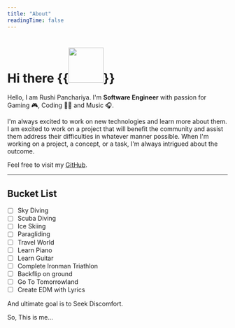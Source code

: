 ```yaml
---
title: "About"
readingTime: false
---
```


# Hi there {{<image src="/img/pikachu-running.gif" position="left" style="width: 80px;border: 0px;">}}

Hello, I am Rushi Panchariya. I'm **Software Engineer** with passion for Gaming 🎮, Coding 👨‍💻 and Music 🎧.

I'm always excited to work on new technologies and learn more about them. I am excited to work on a project that will benefit the community and assist them address their difficulties in whatever manner possible. When I'm working on a project, a concept, or a task, I'm always intrigued about the outcome.

Feel free to visit my [GitHub](https://github.com/imrushi).

---

## Bucket List

- [ ] Sky Diving
- [ ] Scuba Diving
- [ ] Ice Skiing
- [ ] Paragliding
- [ ] Travel World
- [ ] Learn Piano
- [ ] Learn Guitar
- [ ] Complete Ironman Triathlon
- [ ] Backflip on ground
- [ ] Go To Tomorrowland
- [ ] Create EDM with Lyrics

And ultimate goal is to Seek Discomfort.

So, This is me...
